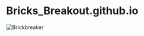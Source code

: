 # Bricks_Breakout.github.io


![Brickbreaker](https://user-images.githubusercontent.com/91779048/188359929-6ac4c691-58fc-47da-88c3-09274c00932f.png)

